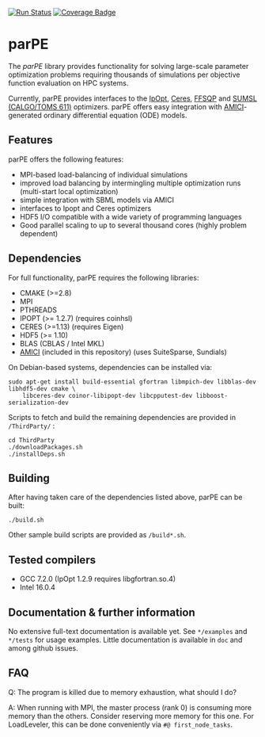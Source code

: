  [![Run Status](https://api.shippable.com/projects/59463d3e8993d7070010407b/badge?branch=master)](https://app.shippable.com/github/dweindl/parPE)
 [![Coverage Badge](https://api.shippable.com/projects/59463d3e8993d7070010407b/coverageBadge?branch=master)](https://app.shippable.com/github/dweindl/parPE) 

# parPE

The *parPE* library provides functionality for solving large-scale parameter optimization
problems requiring thousands of simulations per objective function evaluation on HPC systems.

Currently, parPE provides interfaces to the
[IpOpt](http://www.coin-or.org/Ipopt/),
[Ceres](http://ceres-solver.org/),
[FFSQP](https://www.isr.umd.edu/news/news_story.php?id=4088) and
[SUMSL (CALGO/TOMS 611)](http://www.netlib.org/toms/index.html)
optimizers. parPE offers easy integration with
[AMICI](https://github.com/ICB-DCM/AMICI)-generated ordinary differential equation (ODE) models.

## Features

parPE offers the following features:

* MPI-based load-balancing of individual simulations
* improved load balancing by intermingling multiple optimization runs (multi-start local optimization)
* simple integration with SBML models via AMICI
* interfaces to Ipopt and Ceres optimizers
* HDF5 I/O compatible with a wide variety of programming languages
* Good parallel scaling to up to several thousand cores (highly problem dependent)

## Dependencies

For full functionality, parPE requires the following libraries:

* CMAKE (>=2.8)
* MPI
* PTHREADS
* IPOPT (>= 1.2.7) (requires coinhsl)
* CERES (>=1.13) (requires Eigen)
* HDF5 (>= 1.10)
* BLAS (CBLAS / Intel MKL)
* [AMICI](https://github.com/ICB-DCM/AMICI) (included in this repository) (uses SuiteSparse, Sundials)

On Debian-based systems, dependencies can be installed via:
```
sudo apt-get install build-essential gfortran libmpich-dev libblas-dev libhdf5-dev cmake \
    libceres-dev coinor-libipopt-dev libcpputest-dev libboost-serialization-dev
```

Scripts to fetch and build the remaining dependencies are provided in `/ThirdParty/` :

```
cd ThirdParty
./downloadPackages.sh
./installDeps.sh
```

## Building

After having taken care of the dependencies listed above, parPE can be built: 

```
./build.sh
```

Other sample build scripts are provided as `/build*.sh`.

## Tested compilers

* GCC 7.2.0 (IpOpt 1.2.9 requires libgfortran.so.4)
* Intel 16.0.4


## Documentation & further information

No extensive full-text documentation is available yet. See `*/examples` and `*/tests` for usage examples. 
Little documentation is available in `doc` and among github issues. 

## FAQ

Q: The program is killed due to memory exhaustion, what should I do?

A: When running with MPI, the master process (rank 0) is consuming more memory than the others.
Consider reserving more memory for this one. For LoadLeveler, this can be done conveniently via
`#@ first_node_tasks`.
